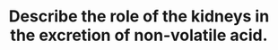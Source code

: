 ---
title: "Describe the role of the kidneys in the excretion of non-volatile acid."
entityType: SAQ
exam: PEX
college: CICM
year: 2014
sitting: B
question: 12
passRate: 27
EC_expectedDomains:
- "It was expected candidates would indicate that non-volatile acids are those not able to eliminated by the lungs (lactate, sulphate, phosphate and ketone bodies)."
- "The kidney plays a central role via bicarbonate (resorbing filtered bicarbonate and generating “new” bicarbonate = acid excretion)."
- "It was expected candidates could detail the processes in various parts of the renal tubules and the role or urinary buffers (dibasic phosphate and ammonia)."
EC_errorsCommon:
- "While a number of candidates were able to provide some of the details of ion transports in the kidney, few showed understanding of the overarching concepts of the proximal bicarbonate reabsorption being necessary to allow the distal acid excretion."
---